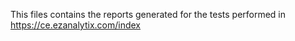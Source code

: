 This files contains the reports generated for the tests performed in https://ce.ezanalytix.com/index
